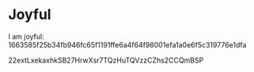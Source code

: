 # Joyful

I am joyful: 1663585f25b34fb946fc65f1191ffe6a4f64f98001efa1a0e6f5c319776e1dfa


22extLxekaxhkSB27HrwXsr7TQzHuTQVzzCZhs2CCQmBSP